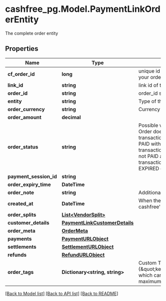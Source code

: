 # cashfree_pg.Model.PaymentLinkOrderEntity
The complete order entity

## Properties

Name | Type | Description | Notes
------------ | ------------- | ------------- | -------------
**cf_order_id** | **long** | unique id generated by cashfree for your order | [optional] 
**link_id** | **string** | link id of the order | [optional] 
**order_id** | **string** | order_id sent during the api request | [optional] 
**entity** | **string** | Type of the entity. | [optional] 
**order_currency** | **string** | Currency of the order. Example INR | [optional] 
**order_amount** | **decimal** |  | [optional] 
**order_status** | **string** | Possible values are  - &#x60;ACTIVE&#x60;: Order does not have a sucessful transaction yet - &#x60;PAID&#x60;: Order is PAID with one successful transaction - &#x60;EXPIRED&#x60;: Order was not PAID and not it has expired. No transaction can be initiated for an EXPIRED order.  | [optional] 
**payment_session_id** | **string** |  | [optional] 
**order_expiry_time** | **DateTime** |  | [optional] 
**order_note** | **string** | Additional note for order | [optional] 
**created_at** | **DateTime** | When the order was created at cashfree&#39;s server | [optional] 
**order_splits** | [**List&lt;VendorSplit&gt;**](VendorSplit.md) |  | [optional] 
**customer_details** | [**PaymentLinkCustomerDetails**](PaymentLinkCustomerDetails.md) |  | [optional] 
**order_meta** | [**OrderMeta**](OrderMeta.md) |  | [optional] 
**payments** | [**PaymentURLObject**](PaymentURLObject.md) |  | [optional] 
**settlements** | [**SettlementURLObject**](SettlementURLObject.md) |  | [optional] 
**refunds** | [**RefundURLObject**](RefundURLObject.md) |  | [optional] 
**order_tags** | **Dictionary&lt;string, string&gt;** | Custom Tags in thr form of {\&quot;key\&quot;:\&quot;value\&quot;} which can be passed for an order. A maximum of 10 tags can be added | [optional] 

[[Back to Model list]](../README.md#documentation-for-models) [[Back to API list]](../README.md#documentation-for-api-endpoints) [[Back to README]](../README.md)

